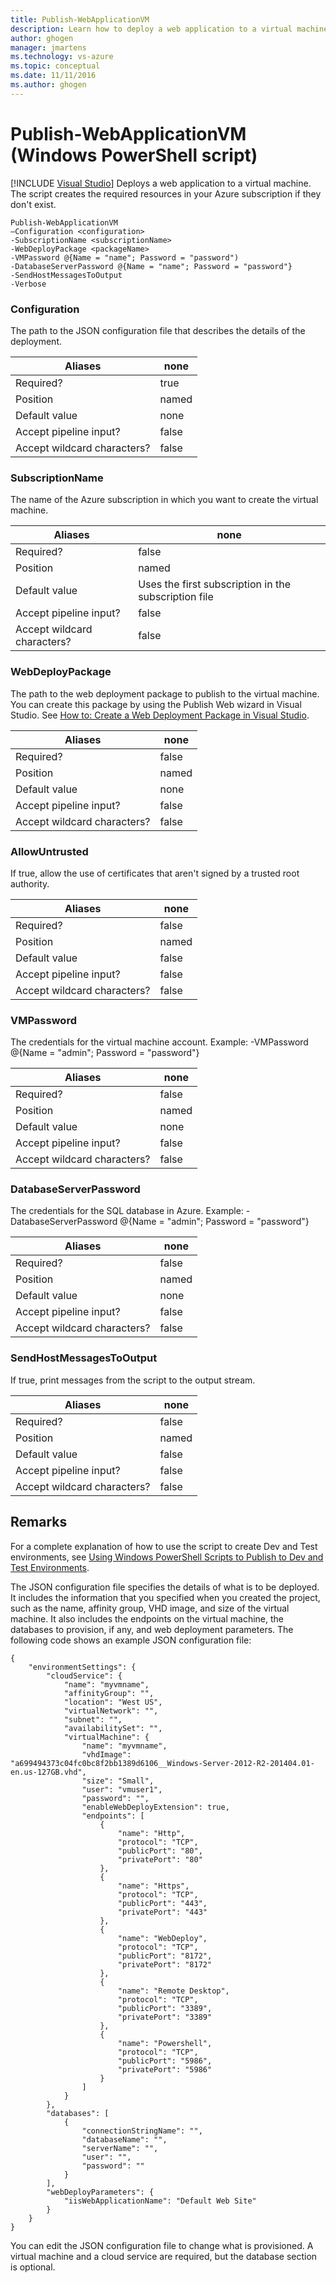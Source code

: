 ```yaml
---
title: Publish-WebApplicationVM
description: Learn how to deploy a web application to a virtual machine. This script creates the required resources in your Azure subscription if they don't exist.
author: ghogen
manager: jmartens
ms.technology: vs-azure
ms.topic: conceptual
ms.date: 11/11/2016
ms.author: ghogen
---
```

# Publish-WebApplicationVM (Windows PowerShell script)

 [!INCLUDE [Visual Studio](~/includes/applies-to-version/vs-windows-only.md)]
Deploys a web application to a virtual machine. The script creates the required resources in your Azure subscription if they don't exist.

```
Publish-WebApplicationVM
–Configuration <configuration>
-SubscriptionName <subscriptionName>
-WebDeployPackage <packageName>
-VMPassword @{Name = "name"; Password = "password")
-DatabaseServerPassword @{Name = "name"; Password = "password"}
-SendHostMessagesToOutput
-Verbose
```

### Configuration
The path to the JSON configuration file that describes the details of the deployment.

| Aliases | none |
| --- | --- |
| Required? |true |
| Position |named |
| Default value |none |
| Accept pipeline input? |false |
| Accept wildcard characters? |false |

### SubscriptionName
The name of the Azure subscription in which you want to create the virtual machine.

| Aliases | none |
| --- | --- |
| Required? |false |
| Position |named |
| Default value |Uses the first subscription in the subscription file |
| Accept pipeline input? |false |
| Accept wildcard characters? |false |

### WebDeployPackage
The path to the web deployment package to publish to the virtual machine. You can create this package by using the Publish Web wizard in Visual Studio. See [How to: Create a Web Deployment Package in Visual Studio](/previous-versions/aspnet/dd465323(v=vs.110)).

| Aliases | none |
| --- | --- |
| Required? |false |
| Position |named |
| Default value |none |
| Accept pipeline input? |false |
| Accept wildcard characters? |false |

### AllowUntrusted
If true, allow the use of certificates that aren't signed by a trusted root authority.

| Aliases | none |
| --- | --- |
| Required? |false |
| Position |named |
| Default value |false |
| Accept pipeline input? |false |
| Accept wildcard characters? |false |

### VMPassword
The credentials for the virtual machine account. Example: -VMPassword @{Name = "admin"; Password = "password"}

| Aliases | none |
| --- | --- |
| Required? |false |
| Position |named |
| Default value |none |
| Accept pipeline input? |false |
| Accept wildcard characters? |false |

### DatabaseServerPassword
The credentials for the SQL database in Azure. Example: -DatabaseServerPassword @{Name = "admin"; Password = "password"}

| Aliases | none |
| --- | --- |
| Required? |false |
| Position |named |
| Default value |none |
| Accept pipeline input? |false |
| Accept wildcard characters? |false |

### SendHostMessagesToOutput
If true, print messages from the script to the output stream.

| Aliases | none |
| --- | --- |
| Required? |false |
| Position |named |
| Default value |false |
| Accept pipeline input? |false |
| Accept wildcard characters? |false |

## Remarks
For a complete explanation of how to use the script to create Dev and Test environments, see [Using Windows PowerShell Scripts to Publish to Dev and Test Environments](vs-azure-tools-publishing-using-powershell-scripts.md).

The JSON configuration file specifies the details of what is to be deployed. It includes the information that you specified when you created the project, such as the name, affinity group, VHD image, and size of the virtual machine. It also includes the endpoints on the virtual machine, the databases to provision, if any, and web deployment parameters. The following code shows an example JSON configuration file:

```
{
    "environmentSettings": {
        "cloudService": {
            "name": "myvmname",
            "affinityGroup": "",
            "location": "West US",
            "virtualNetwork": "",
            "subnet": "",
            "availabilitySet": "",
            "virtualMachine": {
                "name": "myvmname",
                "vhdImage": "a699494373c04fc0bc8f2bb1389d6106__Windows-Server-2012-R2-201404.01-en.us-127GB.vhd",
                "size": "Small",
                "user": "vmuser1",
                "password": "",
                "enableWebDeployExtension": true,
                "endpoints": [
                    {
                        "name": "Http",
                        "protocol": "TCP",
                        "publicPort": "80",
                        "privatePort": "80"
                    },
                    {
                        "name": "Https",
                        "protocol": "TCP",
                        "publicPort": "443",
                        "privatePort": "443"
                    },
                    {
                        "name": "WebDeploy",
                        "protocol": "TCP",
                        "publicPort": "8172",
                        "privatePort": "8172"
                    },
                    {
                        "name": "Remote Desktop",
                        "protocol": "TCP",
                        "publicPort": "3389",
                        "privatePort": "3389"
                    },
                    {
                        "name": "Powershell",
                        "protocol": "TCP",
                        "publicPort": "5986",
                        "privatePort": "5986"
                    }
                ]
            }
        },
        "databases": [
            {
                "connectionStringName": "",
                "databaseName": "",
                "serverName": "",
                "user": "",
                "password": ""
            }
        ],
        "webDeployParameters": {
            "iisWebApplicationName": "Default Web Site"
        }
    }
}
```

You can edit the JSON configuration file to change what is provisioned. A virtual machine and a cloud service are required, but the database section is optional.